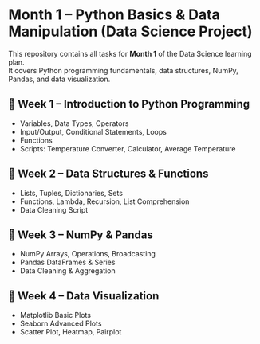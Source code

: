 # Month 1 – Python Basics & Data Manipulation (Data Science Project)

This repository contains all tasks for **Month 1** of the Data Science learning plan.  
It covers Python programming fundamentals, data structures, NumPy, Pandas, and data visualization.

## 📅 Week 1 – Introduction to Python Programming
- Variables, Data Types, Operators
- Input/Output, Conditional Statements, Loops
- Functions
- Scripts: Temperature Converter, Calculator, Average Temperature

## 📅 Week 2 – Data Structures & Functions
- Lists, Tuples, Dictionaries, Sets
- Functions, Lambda, Recursion, List Comprehension
- Data Cleaning Script

## 📅 Week 3 – NumPy & Pandas
- NumPy Arrays, Operations, Broadcasting
- Pandas DataFrames & Series
- Data Cleaning & Aggregation

## 📅 Week 4 – Data Visualization
- Matplotlib Basic Plots
- Seaborn Advanced Plots
- Scatter Plot, Heatmap, Pairplot
